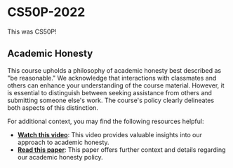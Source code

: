 # CS50P-2022

This was CS50P!

## Academic Honesty

This course upholds a philosophy of academic honesty best described as "be reasonable." We acknowledge that interactions with classmates and others can enhance your understanding of the course material. However, it is essential to distinguish between seeking assistance from others and submitting someone else's work. The course's policy clearly delineates both aspects of this distinction.

For additional context, you may find the following resources helpful:

- **[Watch this video](https://youtu.be/r0z-yIp1PnE)**: This video provides valuable insights into our approach to academic honesty.
- **[Read this paper](https://cs50.ly/sigcse20-paper)**: This paper offers further context and details regarding our academic honesty policy.

